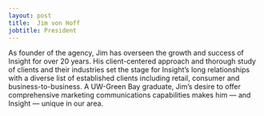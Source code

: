 ```yaml
---
layout: post
title:  Jim von Hoff
jobtitle: President
---
```


As founder of the agency, Jim has overseen the growth and success of Insight for over 20 years. His client-centered approach and thorough study of clients and their industries set the stage for Insight’s long relationships with a diverse list of established clients including retail, consumer and business-to-business. A UW-Green Bay graduate, Jim’s desire to offer comprehensive marketing communications capabilities makes him — and Insight — unique in our area.